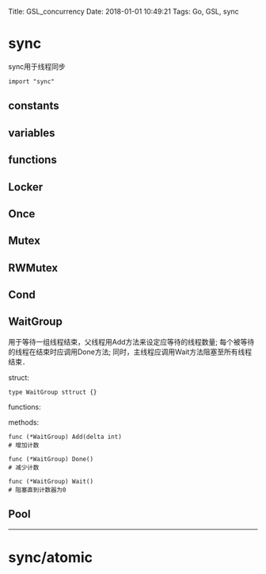 Title: GSL_concurrency
Date: 2018-01-01 10:49:21
Tags: Go, GSL, sync



# sync

sync用于线程同步

    import "sync"

## constants

## variables

## functions

## Locker

## Once

## Mutex

## RWMutex

## Cond

## WaitGroup

用于等待一组线程结束，父线程用Add方法来设定应等待的线程数量;
每个被等待的线程在结束时应调用Done方法;
同时，主线程应调用Wait方法阻塞至所有线程结束．

struct:

    type WaitGroup sttruct {}

functions:

methods:

    func (*WaitGroup) Add(delta int)
    # 增加计数

    func (*WaitGroup) Done()
    # 减少计数

    func (*WaitGroup) Wait()
    # 阻塞直到计数器为0

## Pool

***

# sync/atomic
